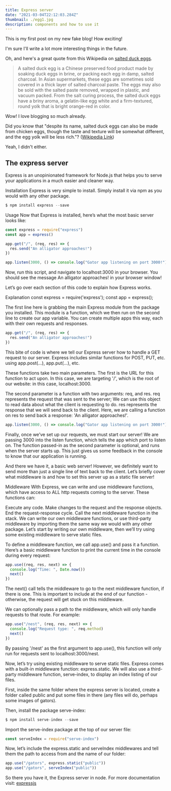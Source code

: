 ```yaml
---
title: Express server
date: "2021-03-04T22:12:03.284Z"
thumbnail: ./egg1.jpg
description: components and how to use it
---
```


This is my first post on my new fake blog! How exciting!

I'm sure I'll write a lot more interesting things in the future.

Oh, and here's a great quote from this Wikipedia on
[salted duck eggs](http://en.wikipedia.org/wiki/Salted_duck_egg).

> A salted duck egg is a Chinese preserved food product made by soaking duck
> eggs in brine, or packing each egg in damp, salted charcoal. In Asian
> supermarkets, these eggs are sometimes sold covered in a thick layer of salted
> charcoal paste. The eggs may also be sold with the salted paste removed,
> wrapped in plastic, and vacuum packed. From the salt curing process, the
> salted duck eggs have a briny aroma, a gelatin-like egg white and a
> firm-textured, round yolk that is bright orange-red in color.

Wow! I love blogging so much already.

Did you know that "despite its name, salted duck eggs can also be made from
chicken eggs, though the taste and texture will be somewhat different, and the
egg yolk will be less rich."?
([Wikipedia Link](http://en.wikipedia.org/wiki/Salted_duck_egg))

Yeah, I didn't either.

## The express server

Express is an unopinionated framework for Node.js that helps you to serve your applications in a much easier and cleaner way.

Installation
Express is very simple to install. Simply install it via npm as you would with any other package.

```js
$ npm install express --save
```

Usage
Now that Express is installed, here’s what the most basic server looks like:

```js
const express = require("express")
const app = express()

app.get("/", (req, res) => {
  res.send("An alligator approaches!")
})

app.listen(3000, () => console.log("Gator app listening on port 3000!"))
```

Now, run this script, and navigate to localhost:3000 in your browser. You should see the message An alligator approaches! in your browser window!

Let’s go over each section of this code to explain how Express works.

Explanation
const express = require('express');
const app = express();

The first line here is grabbing the main Express module from the package you installed. This module is a function, which we then run on the second line to create our app variable. You can create multiple apps this way, each with their own requests and responses.

```js
app.get("/", (req, res) => {
  res.send("An alligator approaches!")
})
```

This bite of code is where we tell our Express server how to handle a GET request to our server. Express includes similar functions for POST, PUT, etc. using app.post(...), app.put(...), etc.

These functions take two main parameters. The first is the URL for this function to act upon. In this case, we are targeting '/', which is the root of our website: in this case, localhost:3000.

The second parameter is a function with two arguments: req, and res. req represents the request that was sent to the server; We can use this object to read data about what the client is requesting to do. res represents the response that we will send back to the client. Here, we are calling a function on res to send back a response: 'An alligator approaches!'.

```js
app.listen(3000, () => console.log("Gator app listening on port 3000!"))
```

Finally, once we’ve set up our requests, we must start our server! We are passing 3000 into the listen function, which tells the app which port to listen on. The function passed-in as the second parameter is optional, and runs when the server starts up. This just gives us some feedback in the console to know that our application is running.

And there we have it, a basic web server! However, we definitely want to send more than just a single line of text back to the client. Let’s briefly cover what middleware is and how to set this server up as a static file server!

Middleware
With Express, we can write and use middleware functions, which have access to ALL http requests coming to the server. These functions can:

Execute any code.
Make changes to the request and the response objects.
End the request-response cycle.
Call the next middleware function in the stack.
We can write our own middleware functions, or use third-party middleware by importing them the same way we would with any other package. Let’s start by writing our own middleware, then we’ll try using some existing middleware to serve static files.

To define a middleware function, we call app.use() and pass it a function. Here’s a basic middleware function to print the current time in the console during every request:

```js
app.use((req, res, next) => {
  console.log("Time: ", Date.now())
  next()
})
```

The next() call tells the middleware to go to the next middleware function, if there is one. This is important to include at the end of our function - otherwise, the request will get stuck on this middleware.

We can optionally pass a path to the middleware, which will only handle requests to that route. For example:

```js
app.use("/nest", (req, res, next) => {
  console.log("Request type: ", req.method)
  next()
})
```

By passing '/nest' as the first argument to app.use(), this function will only run for requests sent to localhost:3000/nest.

Now, let’s try using existing middleware to serve static files. Express comes with a built-in middleware function: express.static. We will also use a third-party middleware function, serve-index, to display an index listing of our files.

First, inside the same folder where the express server is located, create a folder called public and put some files in there (any files will do, perhaps some images of gators).

Then, install the package serve-index:

```js
$ npm install serve-index --save
```

Import the serve-index package at the top of our server file:

```js
const serveIndex = require("serve-index")
```

Now, let’s include the express.static and serveIndex middlewares and tell them the path to access from and the name of our folder:

```js
app.use("/gators", express.static("public"))
app.use("/gators", serveIndex("public"))
```

So there you have it, the Express server in node. For more documentation visit: [expressjs](https://expressjs.com/)
